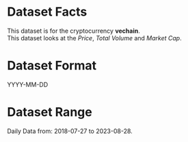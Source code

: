 # Dataset Facts

This dataset is for the cryptocurrency **vechain**.    
This dataset looks at the _Price_, _Total Volume_ and _Market Cap_.   

# Dataset Format  

YYYY-MM-DD    

# Dataset Range    

Daily Data from: 2018-07-27 to 2023-08-28. 